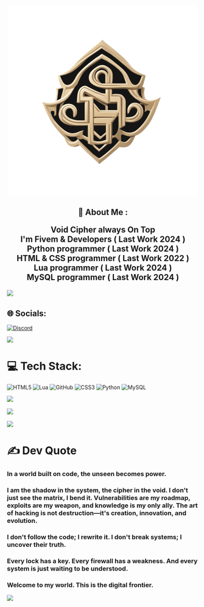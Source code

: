 <div align = 'center'>
  <img src = './Void_Cipher.png' alt = 'image' />
</div>
<h2 align = 'center'>
 💫 About Me :

  Void Cipher always On Top<br>I'm Fivem & Developers ( Last Work 2024 )<br>Python programmer ( Last Work 2024 )<br>HTML & CSS programmer ( Last Work 2022 )<br>Lua programmer ( Last Work 2024 )<br>MySQL programmer ( Last Work 2024 )<br>
</h2>

![](https://i.imgur.com/waxVImv.png)

## 🌐 Socials:
[![Discord](https://img.shields.io/badge/Discord-%237289DA.svg?logo=discord&logoColor=white)](https://discord.gg/https://discord.gg/XtSpAFwVz6) 

![](https://i.imgur.com/waxVImv.png)

# 💻 Tech Stack:
![HTML5](https://img.shields.io/badge/html5-%23E34F26.svg?style=for-the-badge&logo=html5&logoColor=white) ![Lua](https://img.shields.io/badge/lua-%232C2D72.svg?style=for-the-badge&logo=lua&logoColor=white) ![GitHub](https://img.shields.io/badge/github-%23121011.svg?style=for-the-badge&logo=github&logoColor=white) ![CSS3](https://img.shields.io/badge/css3-%231572B6.svg?style=for-the-badge&logo=css3&logoColor=white) ![Python](https://img.shields.io/badge/python-3670A0?style=for-the-badge&logo=python&logoColor=ffdd54) ![MySQL](https://img.shields.io/badge/mysql-4479A1.svg?style=for-the-badge&logo=mysql&logoColor=white)

![](https://i.imgur.com/waxVImv.png)

[![](https://visitcount.itsvg.in/api?id=Big-Developers1&icon=5&color=0)](https://visitcount.itsvg.in)

![](https://i.imgur.com/waxVImv.png)

# ✍️ Dev Quote
### In a world built on code, the unseen becomes power.
### I am the shadow in the system, the cipher in the void. I don't just see the matrix, I bend it. Vulnerabilities are my roadmap, exploits are my weapon, and knowledge is my only ally. The art of hacking is not destruction—it's creation, innovation, and evolution.
### I don't follow the code; I rewrite it. I don't break systems; I uncover their truth.
### Every lock has a key. Every firewall has a weakness. And every system is just waiting to be understood.
### Welcome to my world. This is the digital frontier.

![](https://i.imgur.com/waxVImv.png)
